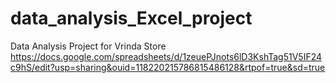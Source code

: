 # data_analysis_Excel_project
Data Analysis Project for Vrinda Store
https://docs.google.com/spreadsheets/d/1zeuePJnots6lD3KshTag51V5IF24c9hS/edit?usp=sharing&ouid=118220215786815486128&rtpof=true&sd=true
